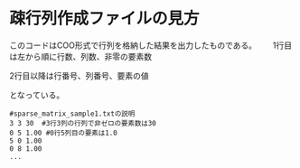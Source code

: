 # 疎行列作成ファイルの見方
このコードはCOO形式で行列を格納した結果を出力したものである。　
　
1行目は左から順に行数、列数、非零の要素数　　

2行目以降は行番号、列番号、要素の値　　

となっている。　　

~~~
#sparse_matrix_sample1.txtの説明
3 3 30  #3行3列の行列で非ゼロの要素数は30
0 5 1.00 #0行5列目の要素は1.0
5 0 1.00
0 8 1.00
...
~~~